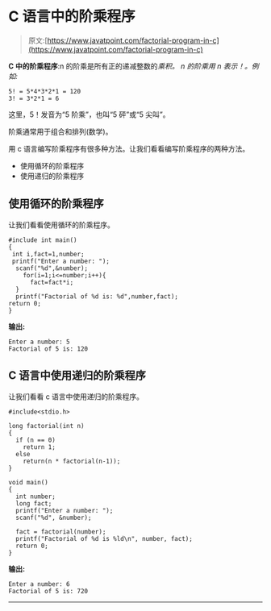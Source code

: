 # C 语言中的阶乘程序

> 原文:[https://www.javatpoint.com/factorial-program-in-c](https://www.javatpoint.com/factorial-program-in-c)

**C 中的阶乘程序**:n 的阶乘是所有正的递减整数的*乘积。 *n* 的阶乘用 n 表示！。例如:*

```
5! = 5*4*3*2*1 = 120
3! = 3*2*1 = 6

```

这里，5！发音为“5 阶乘”，也叫“5 砰”或“5 尖叫”。

阶乘通常用于组合和排列(数学)。

用 c 语言编写阶乘程序有很多种方法。让我们看看编写阶乘程序的两种方法。

*   使用循环的阶乘程序
*   使用递归的阶乘程序

## 使用循环的阶乘程序

让我们看看使用循环的阶乘程序。

```
#include int main()  
{  
 int i,fact=1,number;  
 printf("Enter a number: ");  
  scanf("%d",&number);  
    for(i=1;i<=number;i++){  
      fact=fact*i;  
  }  
  printf("Factorial of %d is: %d",number,fact);  
return 0;
} 
```

**输出:**

```
Enter a number: 5
Factorial of 5 is: 120

```

## C 语言中使用递归的阶乘程序

让我们看看 c 语言中使用递归的阶乘程序。

```
#include<stdio.h>

long factorial(int n)
{
  if (n == 0)
    return 1;
  else
    return(n * factorial(n-1));
}

void main()
{
  int number;
  long fact;
  printf("Enter a number: ");
  scanf("%d", &number); 

  fact = factorial(number);
  printf("Factorial of %d is %ld\n", number, fact);
  return 0;
}

```

**输出:**

```
Enter a number: 6
Factorial of 5 is: 720

```

* * *